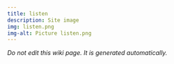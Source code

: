 ```yaml
---
title: listen
description: Site image
img: listen.png
img-alt: Picture listen.png
---
```


_Do not edit this wiki page. It is generated automatically._ 

